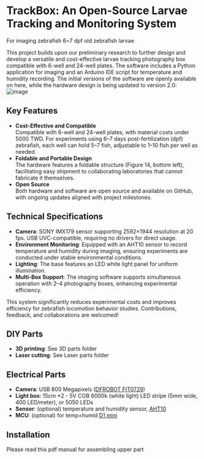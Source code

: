 # TrackBox: An Open-Source Larvae Tracking and Monitoring System
For imaging zebrafish 6~7 dpf old zebrafish larvae

This project builds upon our preliminary research to further design and develop a versatile and cost-effective larvae tracking photography box compatible with 6-well and 24-well plates. 
The software includes a Python application for imaging and an Arduino IDE script for temperature and humidity recording. 
The initial versions of the software are openly available on here, while the hardware design is being updated to version 2.0:
![image](https://github.com/user-attachments/assets/09ddda8b-0829-4957-b8d4-dd187f2da1c2)

## Key Features
- **Cost-Effective and Compatible**  
  Compatible with 6-well and 24-well plates, with material costs under 5000 TWD. For experiments using 6–7 days post-fertilization (dpf) zebrafish, each well can hold 5–7 fish, adjustable to 1–10 fish per well as needed.
- **Foldable and Portable Design**  
  The hardware features a foldable structure (Figure 14, bottom left), facilitating easy shipment to collaborating laboratories that cannot fabricate it themselves.  
- **Open Source**  
  Both hardware and software are open source and available on GitHub, with ongoing updates aligned with project milestones.  

## Technical Specifications
- **Camera**: SONY IMX179 sensor supporting 2592×1944 resolution at 20 fps. USB UVC-compatible, requiring no drivers for direct usage.  
- **Environment Monitoring**: Equipped with an AHT10 sensor to record temperature and humidity during imaging, ensuring experiments are conducted under stable environmental conditions.  
- **Lighting**: The base features an LED white light panel for uniform illumination.  
- **Multi-Box Support**: The imaging software supports simultaneous operation with 2–4 photography boxes, enhancing experimental efficiency.  

This system significantly reduces experimental costs and improves efficiency for zebrafish locomotion behavior studies. Contributions, feedback, and collaborations are welcomed!

## DIY Parts
- **3D printing**: See 3D parts folder
- **Laser cutting**: See Laser parts folder

## Electrical Parts
- **Camera**: USB 800 Megapixels ([DFROBOT FIT0729](https://www.dfrobot.com/product-2188.html))
- **Light box**: 15cm *2 - 5V COB 6000k (white light) LED stripe (5mm wide, 400 LED/meter), or 5050 LEDs 
- **Sensor**: (optional) temperature and humidity sensor, [AHT10](https://a.co/d/ckcVx5F)
- **MCU**: (optional) for temp+humid [D1 mini](https://a.co/d/eWSJpXV)

## Installation
Please read this pdf manual for assembling upper part

